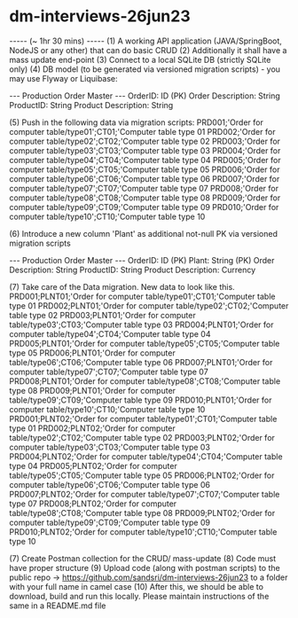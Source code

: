 # dm-interviews-26jun23

----- (~ 1hr 30 mins) ----- 
(1) A working API application (JAVA/SpringBoot, NodeJS or any other) that can do basic CRUD
(2) Additionally it shall have a mass update end-point
(3) Connect to a local SQLite DB (strictly SQLite only)
(4) DB model (to be generated via versioned migration scripts) - you may use Flyway or Liquibase:

--- Production Order Master ---
OrderID: ID (PK)
Order Description: String
ProductID: String
Product Description: String

(5) Push in the following data via migration scripts:
PRD001;'Order for computer table/type01';CT01;'Computer table type 01
PRD002;'Order for computer table/type02';CT02;'Computer table type 02
PRD003;'Order for computer table/type03';CT03;'Computer table type 03
PRD004;'Order for computer table/type04';CT04;'Computer table type 04
PRD005;'Order for computer table/type05';CT05;'Computer table type 05
PRD006;'Order for computer table/type06';CT06;'Computer table type 06
PRD007;'Order for computer table/type07';CT07;'Computer table type 07
PRD008;'Order for computer table/type08';CT08;'Computer table type 08
PRD009;'Order for computer table/type09';CT09;'Computer table type 09
PRD010;'Order for computer table/type10';CT10;'Computer table type 10

(6) Introduce a new column 'Plant' as additional not-null PK via versioned migration scripts

--- Production Order Master ---
OrderID: ID (PK)
Plant: String (PK)
Order Description: String
ProductID: String
Product Description: Currency


(7) Take care of the Data migration. New data to look like this.
PRD001;PLNT01;'Order for computer table/type01';CT01;'Computer table type 01
PRD002;PLNT01;'Order for computer table/type02';CT02;'Computer table type 02
PRD003;PLNT01;'Order for computer table/type03';CT03;'Computer table type 03
PRD004;PLNT01;'Order for computer table/type04';CT04;'Computer table type 04
PRD005;PLNT01;'Order for computer table/type05';CT05;'Computer table type 05
PRD006;PLNT01;'Order for computer table/type06';CT06;'Computer table type 06
PRD007;PLNT01;'Order for computer table/type07';CT07;'Computer table type 07
PRD008;PLNT01;'Order for computer table/type08';CT08;'Computer table type 08
PRD009;PLNT01;'Order for computer table/type09';CT09;'Computer table type 09
PRD010;PLNT01;'Order for computer table/type10';CT10;'Computer table type 10
PRD001;PLNT02;'Order for computer table/type01';CT01;'Computer table type 01
PRD002;PLNT02;'Order for computer table/type02';CT02;'Computer table type 02
PRD003;PLNT02;'Order for computer table/type03';CT03;'Computer table type 03
PRD004;PLNT02;'Order for computer table/type04';CT04;'Computer table type 04
PRD005;PLNT02;'Order for computer table/type05';CT05;'Computer table type 05
PRD006;PLNT02;'Order for computer table/type06';CT06;'Computer table type 06
PRD007;PLNT02;'Order for computer table/type07';CT07;'Computer table type 07
PRD008;PLNT02;'Order for computer table/type08';CT08;'Computer table type 08
PRD009;PLNT02;'Order for computer table/type09';CT09;'Computer table type 09
PRD010;PLNT02;'Order for computer table/type10';CT10;'Computer table type 10

(7) Create Postman collection for the CRUD/ mass-update
(8) Code must have proper structure
(9) Upload code (along with postman scripts) to the public repo -> https://github.com/sandsri/dm-interviews-26jun23 to a folder with your full name in camel case
(10) After this, we should be able to download, build and run this locally. Please maintain instructions of the same in a README.md file
